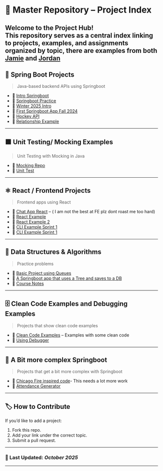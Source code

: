 # 🧭 Master Repository – Project Index

Welcome to the **Project Hub**!  
This repository serves as a central index linking to projects, examples, and assignments organized by topic, there are examples from both [Jamie](https://github.com/jamie-keyin?tab=repositories) and [Jordan](https://github.com/JKells99?tab=repositories)
---
## 🧩 Spring Boot Projects
> Java-based backend APIs using Springboot

-  🔗 [Intro Springboot](https://github.com/JKells99/fall2025SpringbootIntro)
-  🔗 [Springboot Practice](https://github.com/JKells99/S4PracticeSpringBootProblems)
-  🔗 [Winter 2025 Intro](https://github.com/JKells99/Winter2025Springboot)
-  🔗 [First Springboot App Fall 2024](https://github.com/JKells99/FirstSpringBootAppFalll2024)
-  🔗 [Hockey API](https://github.com/jamie-keyin/s4_2024_hockey_reg_system_api)
-  🔗 [Relationship Example](https://github.com/JKells99/RelationshipExampleFall2025)
---

## 🟩 Unit Testing/ Mocking Examples
> Unit Testing with Mocking in Java

-  🔗 [Mocking Repo](https://github.com/JKells99/MockingRepo)
-  🔗 [Unit Test](https://github.com/JKells99/UnitTestFall2024Examples)
---

## ⚛️ React / Frontend Projects
> Frontend apps using React

-  🔗 [Chat App React](https://github.com/JKells99/chatapp-FE) – ( I am not the best at FE plz dont roast me too hard)  
-  🔗 [React Example](https://github.com/JKells99/reactreviewfall2024)
-  🔗 [React Example 2](https://github.com/JKells99/fall2024react)
-  🔗 [CLI Example Sprint 1](https://github.com/jamie-keyin/AttendanceReportGeneratorCLI)
-  🔗 [CLI Example Sprint 1](https://github.com/jamie-keyin/S4_2023_Spring_HTTP_Client_Mock)

---

## 🌲 Data Structures & Algorithms
> Practice problems
-  🔗 [Basic Project using Queues](https://github.com/JKells99/DSAAnimalExample) 
-  🔗 [A Springboot app that uses a Tree and saves to a DB](https://github.com/JKells99/GSONEXAMPLE)
-  🔗 [Course Notes](https://github.com/JKells99/DSANotesKeyin)


---

## 🗄️ Clean Code Examples and Debugging Examples
> Projects that show clean code examples

-  🔗 [Clean Code Examples](https://github.com/JKells99/CleanCodeExamples) – Examples with some clean code  
-  🔗 [Using Debugger](https://github.com/JKells99/DebuggingExamples)

---

## 🐳 A Bit more complex Springboot
> Projects that get a bit more complex with Springboot

-  🔗 [Chicago Fire inspired code](https://github.com/JKells99/ChicagoFireHouseManagnmentSystem)- This needs a lot more work 
-  🔗 [Attendance Generator](https://github.com/jamie-keyin/AttendanceReportGenerator)

---

## 🏷️ How to Contribute

If you’d like to add a project:
1. Fork this repo.
2. Add your link under the correct topic.
3. Submit a pull request.

---

### 📅 Last Updated: *October 2025*

---

